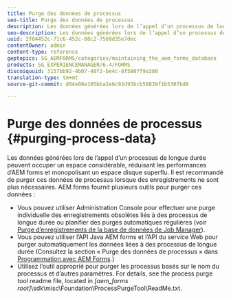 ```yaml
---
title: Purge des données de processus
seo-title: Purge des données de processus
description: Les données générées lors de l’appel d’un processus de longue durée peuvent occuper un espace considérable, réduisant les performances d’AEM forms et monopolisant un espace disque superflu. Découvrez comment vous pouvez purger des données de processus.
seo-description: Les données générées lors de l’appel d’un processus de longue durée peuvent occuper un espace considérable, réduisant les performances d’AEM forms et monopolisant un espace disque superflu. Découvrez comment vous pouvez purger des données de processus.
uuid: 2f04452c-71c6-452c-88c2-7560d35e7dec
contentOwner: admin
content-type: reference
geptopics: SG_AEMFORMS/categories/maintaining_the_aem_forms_database
products: SG_EXPERIENCEMANAGER/6.4/FORMS
discoiquuid: 3157bb92-4b07-40f2-be4c-8f5807f9a380
translation-type: tm+mt
source-git-commit: d04e08e105bba2e6c92d93bcb58839f1b5307bd8

---
```



# Purge des données de processus {#purging-process-data}

Les données générées lors de l’appel d’un processus de longue durée peuvent occuper un espace considérable, réduisant les performances d’AEM forms et monopolisant un espace disque superflu. Il est recommandé de purger ces données de processus lorsque des enregistrements ne sont plus nécessaires. AEM forms fournit plusieurs outils pour purger ces données :

* Vous pouvez utiliser Administration Console pour effectuer une purge individuelle des enregistrements obsolètes liés à des processus de longue durée ou planifier des purges automatiques régulières (voir [Purge d’enregistrements de la base de données de Job Manager](/help/forms/using/admin-help/purge-records-job-manager-database.md#purge-records-from-the-job-manager-database)).
* Vous pouvez utiliser l’API Java AEM forms et l’API du service Web pour purger automatiquement les données liées à des processus de longue durée (Consultez la section « Purge des données de processus » dans [Programmation avec AEM Forms](https://www.adobe.com/go/learn_aemforms_programming_63).)
* Utilisez l’outil approprié pour purger les processus basés sur le nom du processus et d’autres paramètres. For details, see the process purge tool readme file, located in *[aem_forms root]*\sdk\misc\Foundation\ProcessPurgeTool\ReadMe.txt.

